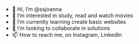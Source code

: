 - 👋 Hi, I’m @ssjoanna
- 👀 I’m interested in study, read and watch movies 
- 🌱 I’m currently learning create basic websites
- 💞️ I’m looking to collaborate in solutions
- 📫 How to reach me, on Instagram, LinkedIn

<!---
ssjoanna/ssjoanna is a ✨ special ✨ repository because its `README.md` (this file) appears on your GitHub profile.
You can click the Preview link to take a look at your changes.
--->
